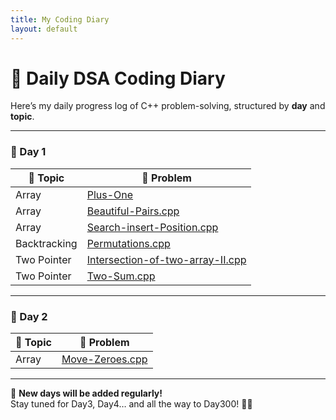 ```yaml
---
title: My Coding Diary
layout: default
---
```


# 📘 Daily DSA Coding Diary

Here’s my daily progress log of C++ problem-solving, structured by **day** and **topic**.

---

### 📅 Day 1

| 📁 Topic      | 📄 Problem |
|--------------|------------|
| Array        | [Plus-One](./problems/Day1_Array_Plus-One.md) |
| Array        | [Beautiful-Pairs.cpp](./Array/Beautiful-Pairs.cpp) |
| Array        | [Search-insert-Position.cpp](./Array/Search-insert-Position.cpp) |
| Backtracking | [Permutations.cpp](./Array/Permutations.cpp) |
| Two Pointer  | [Intersection-of-two-array-II.cpp](./Two%20Pointer/Intersection-of-two-array-II.cpp) |
| Two Pointer  | [Two-Sum.cpp](./Two%20Pointer/Two-Sum.cpp) |

---

### 📅 Day 2

| 📁 Topic | 📄 Problem |
|----------|------------|
| Array    | [Move-Zeroes.cpp](./Array/Move-Zeroes.cpp) |

---

📌 **New days will be added regularly!**  
Stay tuned for Day3, Day4… and all the way to Day300! 🧠🔥
